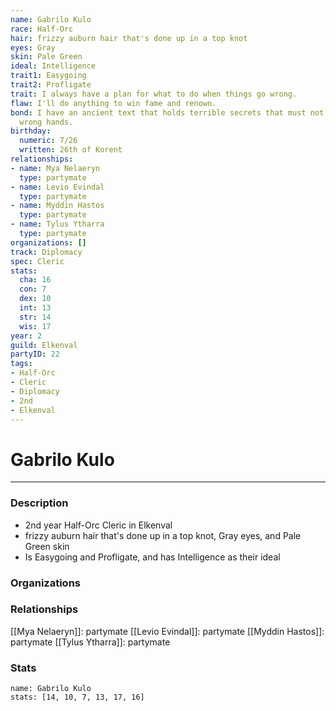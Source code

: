 ```yaml
---
name: Gabrilo Kulo
race: Half-Orc
hair: frizzy auburn hair that's done up in a top knot
eyes: Gray
skin: Pale Green
ideal: Intelligence
trait1: Easygoing
trait2: Profligate
trait: I always have a plan for what to do when things go wrong.
flaw: I'll do anything to win fame and renown.
bond: I have an ancient text that holds terrible secrets that must not fall into the
  wrong hands.
birthday:
  numeric: 7/26
  written: 26th of Korent
relationships:
- name: Mya Nelaeryn
  type: partymate
- name: Levio Evindal
  type: partymate
- name: Myddin Hastos
  type: partymate
- name: Tylus Ytharra
  type: partymate
organizations: []
track: Diplomacy
spec: Cleric
stats:
  cha: 16
  con: 7
  dex: 10
  int: 13
  str: 14
  wis: 17
year: 2
guild: Elkenval
partyID: 22
tags:
- Half-Orc
- Cleric
- Diplomacy
- 2nd
- Elkenval
---
```

# Gabrilo Kulo
---
### Description
- 2nd year Half-Orc Cleric in Elkenval
- frizzy auburn hair that's done up in a top knot, Gray eyes, and Pale Green skin
- Is Easygoing and Profligate, and has Intelligence as their ideal

### Organizations
### Relationships
[[Mya Nelaeryn]]: partymate
[[Levio Evindal]]: partymate
[[Myddin Hastos]]: partymate
[[Tylus Ytharra]]: partymate
### Stats
```statblock
name: Gabrilo Kulo
stats: [14, 10, 7, 13, 17, 16]
```